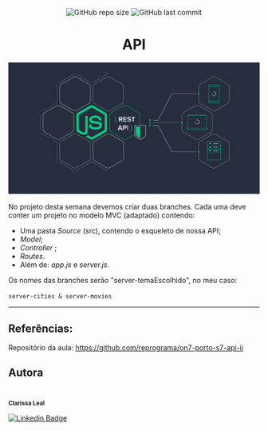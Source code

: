 <p align="center">
  <a> 
    <img alt="GitHub repo size" src="https://img.shields.io/github/repo-size/lealclarissa/exercicio-semana-7">
    <img alt="GitHub last commit" src="https://img.shields.io/github/last-commit/lealclarissa/exercicio-semana-7">
  </a>
</p>

<h1 align="center">API</h1>

[![API](./assets/api1.png)](https://miro.medium.com/max/3440/1*GPQ7MDPCOdpdJSXP2f3Jjw.png)

No projeto desta semana devemos criar duas branches. Cada uma deve conter um projeto no modelo MVC (adaptado) contendo: 

* Uma pasta _Source_ (src), contendo o esqueleto de nossa API; 
* _Model_;
* _Controller_ ;
*  _Routes_. 
* Além de: _app.js_ e _server.js_.

Os nomes das branches serão "server-temaEscolhido", no meu caso:

```server-cities & server-movies```

----

## Referências:

Repositório da aula: https://github.com/reprograma/on7-porto-s7-api-ii

## Autora

<a>
 <img style="border-radius: 50%;" src="https://avatars2.githubusercontent.com/u/69424163?s=400&u=6c4ceb2494ca08ef4a05454277aee432c6b5644f&v=4" width="100px;" alt=""/>
 <br />
 <sub><b>Clarissa Leal</b></sub>
</a>

[![Linkedin Badge](https://img.shields.io/badge/-Clarissa-blue?style=flat-square&logo=Linkedin&logoColor=white&link=https://www.linkedin.com/in/clarissa-leal/)](https://www.linkedin.com/in/clarissa-leal/)